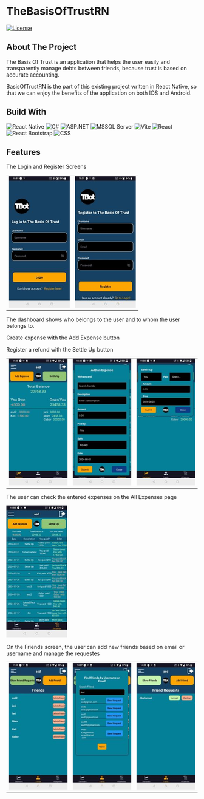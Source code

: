 # TheBasisOfTrustRN

[![License](https://img.shields.io/badge/license-Apache%202.0-blue.svg)](https://www.apache.org/licenses/LICENSE-2.0)

## About The Project

The Basis Of Trust is an application that helps the user easily and transparently manage debts between friends, because trust is based on accurate accounting.

BasisOfTrustRN is the part of this existing project written in React Native, so that we can enjoy the benefits of the application on both IOS and Android.

## Build With

![React Native](https://img.shields.io/badge/React%20Native-20232A?style=for-the-badge&logo=react&logoColor=61DAFB)
![C#](https://img.shields.io/badge/C%23-239120?style=for-the-badge&logo=c-sharp&logoColor=white)
![ASP.NET](https://img.shields.io/badge/ASP.NET-5C2D91?style=for-the-badge&logo=.net&logoColor=white)
![MSSQL Server](https://img.shields.io/badge/MSSQL%20Server-CC2927?style=for-the-badge&logo=microsoft-sql-server&logoColor=white)
![Vite](https://img.shields.io/badge/Vite-646CFF?style=for-the-badge&logo=vite&logoColor=white)
![React](https://img.shields.io/badge/React-20232A?style=for-the-badge&logo=react&logoColor=61DAFB)
![React Bootstrap](https://img.shields.io/badge/React%20Bootstrap-563D7C?style=for-the-badge&logo=bootstrap&logoColor=white)
![CSS](https://img.shields.io/badge/CSS-1572B6?style=for-the-badge&logo=css3&logoColor=white)

## Features

The Login and Register Screens

<table>
  <tr>
    <td><img src="./constants/login.jpg" alt="Login"></td>
    <td><img src="./constants/register.jpg" alt="Register"></td>
  </tr>
</table>

The dashboard shows who belongs to the user and to whom the user belongs to. 

Create expense with the Add Expense button

Register a refund with the Settle Up button

<table>
  <tr>
    <td><img src="./constants/dashboard.jpg" alt="Dashboard"></td>
    <td><img src="./constants/addExpense.jpg" alt="AddExpense"></td>
    <td><img src="./constants/settleUp.jpg" alt="SettleUp"></td>
  </tr>
</table>

The user can check the entered expenses on the All Expenses page

<img src="./constants/allExpenses.jpg" alt="AllExpenses" >

On the Friends screen, the user can add new friends based on email or username and manage the requestes

<table>
  <tr>
    <td><img src="./constants/friends.jpg" alt="Friends"></td>
    <td><img src="./constants/addFriend.jpg" alt="AddFriend"></td>
    <td><img src="./constants/requestes.jpg" alt="Requestes"></td>
  </tr>
</table>
